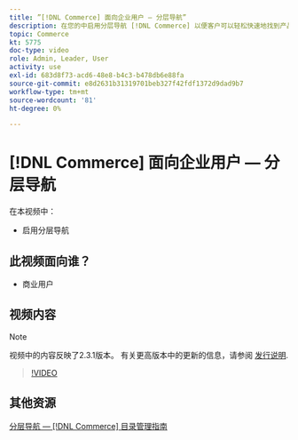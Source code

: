 ```yaml
---
title: ”[!DNL Commerce] 面向企业用户 — 分层导航”
description: 在您的中启用分层导航 [!DNL Commerce] 以便客户可以轻松快速地找到产品。
topic: Commerce
kt: 5775
doc-type: video
role: Admin, Leader, User
activity: use
exl-id: 683d8f73-acd6-48e8-b4c3-b478db6e88fa
source-git-commit: e8d2631b31319701beb327f42fdf1372d9dad9b7
workflow-type: tm+mt
source-wordcount: '81'
ht-degree: 0%

---
```


# [!DNL Commerce] 面向企业用户 — 分层导航

在本视频中：

- 启用分层导航

## 此视频面向谁？

- 商业用户

## 视频内容

>[!NOTE]
>
>视频中的内容反映了2.3.1版本。 有关更高版本中的更新的信息，请参阅 [发行说明](https://experienceleague.adobe.com/docs/commerce-operations/release/notes/overview.html).

>[!VIDEO](https://video.tv.adobe.com/v/36186?quality=12&learn=on)

## 其他资源

[分层导航 —  [!DNL Commerce] 目录管理指南](https://experienceleague.adobe.com/docs/commerce-admin/catalog/catalog/navigation/navigation-layered.html)
